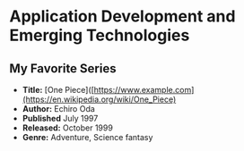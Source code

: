 # Application Development and Emerging Technologies

## My Favorite Series
* **Title:** [One Piece]([https://www.example.com](https://en.wikipedia.org/wiki/One_Piece)
* **Author:** Echiro Oda
* **Published** July 1997
* **Released:** October 1999
* **Genre:** Adventure, Science fantasy

